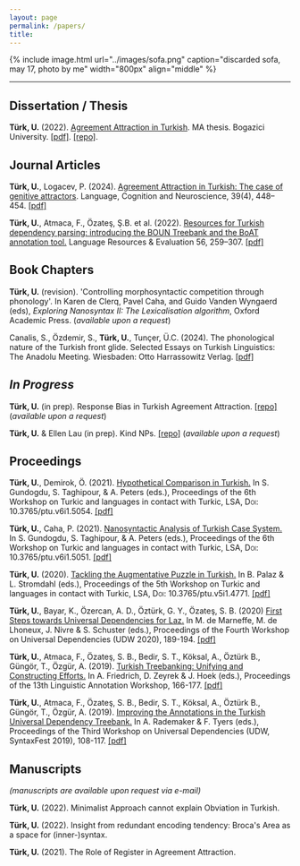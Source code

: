 ```yaml
---
layout: page
permalink: /papers/
title:
---
```


{% include image.html url="../images/sofa.png" caption="discarded sofa, may 17,  photo by me" width="800px" align="middle" %}

---

## Dissertation / Thesis

**Türk, U.** (2022). [Agreement Attraction in Turkish](http://seyhan.library.boun.edu.tr/record=b2776878~S5). MA thesis. Bogazici University. [[pdf]](../files/ma_defense/Turk2020-Agreement-Attraction-in-Turkish.pdf). [[repo]](https://github.com/utkuturk/ma-thesis).


##  Journal Articles

**Türk, U.**, Logacev, P. (2024). [Agreement Attraction in Turkish: The case of genitive attractors](https://www.tandfonline.com/doi/full/10.1080/23273798.2024.2324766).  Language, Cognition and Neuroscience, 39(4), 448–454. [[pdf]](../files/pdfs/TurkLogacev2024-cnl-preprint.pdf)

**Türk, U.**, Atmaca, F., Özateş, Ş.B. et al. (2022). [Resources for Turkish dependency parsing: introducing the BOUN Treebank and the BoAT annotation tool.](https://link.springer.com/article/10.1007/s10579-021-09558-0) Language Resources & Evaluation 56, 259–307. [[pdf]](../files/pdfs/TurkEtAl2022.pdf)

## Book Chapters

**Türk, U.** (revision). 'Controlling morphosyntactic competition through phonology'. In Karen de Clerq, Pavel Caha, and Guido Vanden Wyngaerd (eds), *Exploring Nanosyntax II: The Lexicalisation algorithm*, Oxford Academic Press. (_available upon a request_)

Canalis, S., Özdemir, S., **Türk, U.**, Tunçer, Ü.C. (2024). The phonological nature of the Turkish front glide. Selected Essays on Turkish Linguistics: The Anadolu Meeting. Wiesbaden: Otto Harrassowitz Verlag. [[pdf]](../files/pdfs/CanalisEtAl2024.pdf)


## _In Progress_


**Türk, U.** (in prep). Response Bias in Turkish Agreement Attraction. [[repo]](https://github.com/utkuturk/attraction_meta) (_available upon a request_)

**Türk, U.** & Ellen Lau (in prep). Kind NPs. [[repo]](https://github.com/utkuturk/kind) (_available upon a request_)

## Proceedings

**Türk, U.**, Demirok, Ö. (2021). [Hypothetical Comparison in Turkish.](https://journals.linguisticsociety.org/proceedings/index.php/tu/article/view/5054) In S. Gundogdu, S. Taghipour, & A. Peters (eds.), Proceedings of the 6th Workshop on Turkic and languages in contact with Turkic, LSA, <font style="font-variant: small-caps">Doi:</font> 10.3765/ptu.v6i1.5054. [[pdf]](../files/papers/TurkDemirok2021.pdf)

**Türk, U.**, Caha, P. (2021). [Nanosyntactic Analysis of Turkish Case System.](https://journals.linguisticsociety.org/proceedings/index.php/tu/article/view/5051) In S. Gundogdu, S. Taghipour, & A. Peters (eds.), Proceedings of the 6th Workshop on Turkic and languages in contact with Turkic, LSA, <font style="font-variant: small-caps">Doi:</font> 10.3765/ptu.v6i1.5051. [[pdf]](../files/papers/TurkCaha2021.pdf)


**Türk, U.** (2020). [Tackling the Augmentative Puzzle in Turkish.](https://journals.linguisticsociety.org/proceedings/index.php/tu/article/view/4771) In B. Palaz & L. Stromdahl (eds.), Proceedings of the 5th Workshop on Turkic and languages in contact with Turkic, LSA, <font style="font-variant: small-caps">Doi:</font> 10.3765/ptu.v5i1.4771. [[pdf]](../files/papers/Turk2020.pdf)


**Türk, U.**, Bayar, K., Özercan, A. D., Öztürk, G. Y., Özateş, S. B. (2020) [First Steps towards Universal Dependencies for Laz.](https://aclanthology.org/2020.udw-1.21.pdf) In M. de Marneffe, M. de Lhoneux, J. Nivre & S. Schuster (eds.), Proceedings of the Fourth Workshop on Universal Dependencies (UDW 2020), 189-194. [[pdf]](../files/papers/TurkEtAl2020.pdf)

**Türk, U.**, Atmaca, F., Özateş, S. B., Bedir, S. T., Köksal, A., Öztürk B., Güngör, T., Özgür, A. (2019). [Turkish Treebanking: Unifying and Constructing Efforts.](https://aclanthology.org/W19-4019.pdf) In A. Friedrich, D. Zeyrek & J. Hoek (eds.), Proceedings of the 13th Linguistic Annotation Workshop, 166-177. [[pdf]](../files/papers/TurkEtAl2019b.pdf)

**Türk, U.**, Atmaca, F., Özateş, S. B., Bedir, S. T., Köksal, A., Öztürk B., Güngör, T., Özgür, A. (2019). [Improving the Annotations in the Turkish Universal Dependency Treebank.](https://aclanthology.org/W19-8013.pdf) In A. Rademaker & F. Tyers (eds.), Proceedings of the Third Workshop on Universal Dependencies (UDW, SyntaxFest 2019), 108-117. [[pdf]](../files/papers/TurkEtAl2019a.pdf)



## Manuscripts

_(manuscripts are available upon request via e-mail)_

**Türk, U.** (2022). Minimalist Approach cannot explain Obviation in Turkish.

**Türk, U.** (2022). Insight from redundant encoding tendency: Broca's Area as a space for (inner-)syntax.

**Türk, U.** (2021). The Role of Register in Agreement Attraction.
